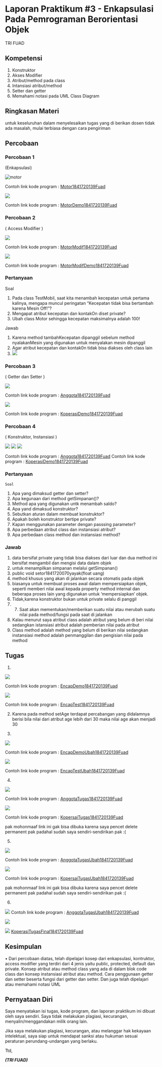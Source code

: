 # Laporan Praktikum #3 - Enkapsulasi Pada Pemrograman Berorientasi Objek 

TRI FUAD
## Kompetensi

1. Konstruktor
2. Akses Modifier
3. Atribut/method pada class
4. Intansiasi atribut/method 
5. Setter dan getter
6. Memahami notasi pada UML Class Diagram 



## Ringkasan Materi

untuk keseluruhan dalam menyelesaikan tugas yang di berikan dosen tidak ada masalah, mulai terbiasa dengan cara pengiriman 

## Percobaan

### Percobaan 1

 (Enkapsulasi)


![motor](img/motor.png)

Contoh link kode program : 
[Motor1841720139Fuad](../../src/3_Enkapsulasi/Motor1841720139Fuad.java)

![](img/motordemo.png)

Contoh link kode program : 
[MotorDemo1841720139Fuad](../../src/3_Enkapsulasi/MotorDemo1841720139Fuad.java)


### Percobaan 2

( Access Modifier )

![](img/motormodif.png)

Contoh link kode program : [MotorModif1841720139Fuad](../../src/3_Enkapsulasi/MotorModif1841720139Fuad.java)

![](img/motormodifdemo.png)

Contoh link kode program : [MotorModifDemo1841720139Fuad](../../src/3_Enkapsulasi/MotorModifDemo1841720139Fuad.java)

### Pertanyaan
Soal

1. Pada class TestMobil, saat kita menambah kecepatan untuk pertama kalinya, mengapa
muncul peringatan “Kecepatan tidak bisa bertambah karena Mesin Off!”?  
2. Mengapat atribut kecepatan dan kontakOn diset private?  
3. Ubah class Motor sehingga kecepatan maksimalnya adalah 100!

Jawab
1. Karena method tambahKecepatan dipanggil sebelum method nyalakanMesin yang digunakan untuk menyalakan mesin dipanggil
2. Agar atribut kecepatan dan kontak0n tidak bisa diakses oleh class lain
3. ![](img/pertanyaan3.png)


### Percobaan 3

( Getter dan Setter )

![](img/anggota.png)

Contoh link kode program :
[Anggota1841720139Fuad](../../src/3_Enkapsulasi/Anggota1841720139Fuad.java)

![](img/koperasidemo.png)

Contoh link kode program : [KoperasiDemo1841720139Fuad](../../src/3_Enkapsulasi/KoperasiDemo1841720139Fuad.java)

### Percobaan 4
( Konstruktor, Instansiasi )


![](img/ubahkoperasidemo.png)
![](img/ubahlastanggota.png)
![](img/ubahlastkoperasidemo.png)

Contoh link kode program :
[Anggota1841720139Fuad](../../src/3_Enkapsulasi/Anggota1841720139Fuad.java)
Contoh link kode program : [KoperasiDemo1841720139Fuad](../../src/3_Enkapsulasi/KoperasiDemo1841720139Fuad.java)


### Pertanyaan
    Soal
1. Apa yang dimaksud getter dan setter?
2. Apa kegunaan dari method getSimpanan()?
3. Method apa yang digunakan untk menambah saldo?
4. Apa yand dimaksud konstruktor?
5. Sebutkan aturan dalam membuat konstruktor?
6. Apakah boleh konstruktor bertipe private?
7. Kapan menggunakan parameter dengan passsing parameter?
8. Apa perbedaan atribut class dan instansiasi atribut?
9. Apa perbedaan class method dan instansiasi method?
    
### Jawab

1. data bersifat private yang tidak bisa diakses dari luar dan dua method ini bersifat mengambil dan mengisi data dalam objek
2. untuk menampilkan simpanan melalui getSimpanan()
3. public void setor1841720070yayak(float uang)
4. method khusus yang akan di jalankan secara otomatis pada objek
5.  biasanya untuk membuat proses awal dalam mempersiapkan objek, seperti memberi nilai awal kepada property method internal dan beberapa proses lain yang digunakan untuk ‘mempersiapkan’ objek.
6. Tidak,karena konstruktor bukan untuk private selalu di panggil
7. 7.	Saat akan mementukan/memberikan suatu nilai atau merubah suatu nilai pada method/fungsi pada saat di jalankan
8. Kalau menurut saya atribut class adalah atribut yang belum di beri nilai sedangkan istansiasi atribut adalah pemberian nilai pada atribut
9. Class method adalah method yang belum di berikan nilai sedangkan instansiasi method adalah penmanggilan dan pengisian nilai pada method

## Tugas
 

1. 
![](img/encapdemo.png)

Contoh link kode program : 
[EncapDemo1841720139Fuad](../../src/3_Enkapsulasi/EncapDemo1841720139Fuad.java)

![](img/encaptest.png)

Contoh link kode program : 
[EncapTest1841720139Fuad](../../src/3_Enkapsulasi/EncapTest1841720139Fuad.java)


2.  Karena pada method setAge terdapat percabangan yang didalamnya berisi bila nilai dari atribut age lebih dari 30 maka nilai age akan menjadi 30 

3. 
![](img/encapdemoubah.png)

Contoh link kode program : 
[EncapDemoUbah1841720139Fuad](../../src/3_Enkapsulasi/EncapDemoubah1841720139Fuad.java)

![](img/encaptestubah.png)

Contoh link kode program : 
[EncapTestUbah1841720139Fuad](../../src/3_Enkapsulasi/EncapTestubah1841720139Fuad.java)


4. 
 ![](img/anggotatugas.png)

 Contoh link kode program : 
[AnggotaTugas1841720139Fuad](../../src/3_Enkapsulasi/AnggotaTugas1841720139Fuad.java)

 ![](img/koperasitugas.png)

Contoh link kode program : 
[KopersaiTugas1841720139Fuad](../../src/3_Enkapsulasi/KoperasiTugas1841720139Fuad.java)

pak mohonmaaf link ini gak bisa dibuka karena saya pencet delete permanent pak padahal sudah saya sendiri-sendirikan pak :( 

5. 
 ![](img/anggotaubahtugas.png)

 Contoh link kode program : 
[AnggotaTugasUbah1841720139Fuad](../../src/3_Enkapsulasi/AnggotaTugasUbah1841720139Fuad.java)

 ![](img/koperasitugasubah.png)

Contoh link kode program : 
[KopersaiTugasUbah1841720139Fuad](../../src/3_Enkapsulasi/KoperasiTugasUbah1841720139Fuad.java)

 pak mohonmaaf link ini gak bisa dibuka karena saya pencet delete permanent pak padahal sudah saya sendiri-sendirikan pak :( 
 

6. 
 ![](img/anggotaubahtugas.png)
 Contoh link kode program : 
[AnggotaTugasUbah1841720139Fuad](../../src/3_Enkapsulasi/AnggotaTugasUbah1841720139Fuad.java)

   ![](img/koperasifinal1.png)
   
   ![](img/koperasifinal2.png)
[KoperasiTugasFinal1841720139Fuad](../../src/3_Enkapsulasi/KoperasiTugasFinal1841720139Fuad.java)



## Kesimpulan

•	Dari percobaan diatas, telah dipelajari kosep dari enkapsulasi, kontruktor, access modifier yang
terdiri dari 4 jenis yaitu public, protected, default dan private. Konsep atribut atau method class
yang ada di dalam blok code class dan konsep instansiasi atribut atau method. Cara penggunaan
getter dan setter beserta fungsi dari getter dan setter. Dan juga telah dipelajari atau memahami
notasi UML



## Pernyataan Diri

Saya menyatakan isi tugas, kode program, dan laporan praktikum ini dibuat oleh saya sendiri. Saya tidak melakukan plagiasi, kecurangan, menyalin/menggandakan milik orang lain.

Jika saya melakukan plagiasi, kecurangan, atau melanggar hak kekayaan intelektual, saya siap untuk mendapat sanksi atau hukuman sesuai peraturan perundang-undangan yang berlaku.

Ttd,

***(TRI FUAD)***